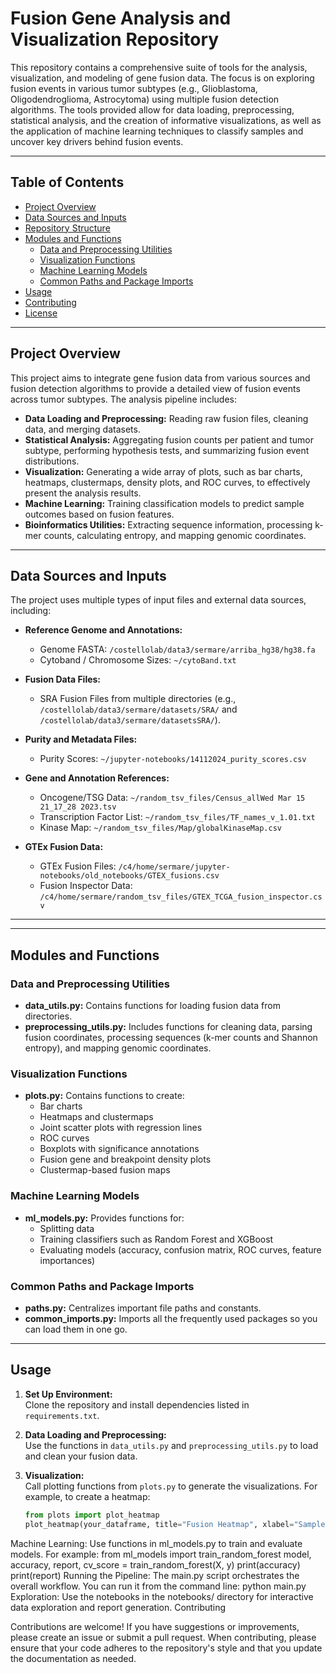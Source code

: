 # Fusion Gene Analysis and Visualization Repository

This repository contains a comprehensive suite of tools for the analysis, visualization, and modeling of gene fusion data. The focus is on exploring fusion events in various tumor subtypes (e.g., Glioblastoma, Oligodendroglioma, Astrocytoma) using multiple fusion detection algorithms. The tools provided allow for data loading, preprocessing, statistical analysis, and the creation of informative visualizations, as well as the application of machine learning techniques to classify samples and uncover key drivers behind fusion events.

---

## Table of Contents

- [Project Overview](#project-overview)
- [Data Sources and Inputs](#data-sources-and-inputs)
- [Repository Structure](#repository-structure)
- [Modules and Functions](#modules-and-functions)
  - [Data and Preprocessing Utilities](#data-and-preprocessing-utilities)
  - [Visualization Functions](#visualization-functions)
  - [Machine Learning Models](#machine-learning-models)
  - [Common Paths and Package Imports](#common-paths-and-package-imports)
- [Usage](#usage)
- [Contributing](#contributing)
- [License](#license)

---

## Project Overview

This project aims to integrate gene fusion data from various sources and fusion detection algorithms to provide a detailed view of fusion events across tumor subtypes. The analysis pipeline includes:

- **Data Loading and Preprocessing:** Reading raw fusion files, cleaning data, and merging datasets.
- **Statistical Analysis:** Aggregating fusion counts per patient and tumor subtype, performing hypothesis tests, and summarizing fusion event distributions.
- **Visualization:** Generating a wide array of plots, such as bar charts, heatmaps, clustermaps, density plots, and ROC curves, to effectively present the analysis results.
- **Machine Learning:** Training classification models to predict sample outcomes based on fusion features.
- **Bioinformatics Utilities:** Extracting sequence information, processing k-mer counts, calculating entropy, and mapping genomic coordinates.

---

## Data Sources and Inputs

The project uses multiple types of input files and external data sources, including:

- **Reference Genome and Annotations:**
  - Genome FASTA: `/costellolab/data3/sermare/arriba_hg38/hg38.fa`
  - Cytoband / Chromosome Sizes: `~/cytoBand.txt`
  
- **Fusion Data Files:**
  - SRA Fusion Files from multiple directories (e.g., `/costellolab/data3/sermare/datasets/SRA/` and `/costellolab/data3/sermare/datasetsSRA/`).
  
- **Purity and Metadata Files:**
  - Purity Scores: `~/jupyter-notebooks/14112024_purity_scores.csv`
  
- **Gene and Annotation References:**
  - Oncogene/TSG Data: `~/random_tsv_files/Census_allWed Mar 15 21_17_28 2023.tsv`
  - Transcription Factor List: `~/random_tsv_files/TF_names_v_1.01.txt`
  - Kinase Map: `~/random_tsv_files/Map/globalKinaseMap.csv`
  
- **GTEx Fusion Data:**
  - GTEx Fusion Files: `/c4/home/sermare/jupyter-notebooks/old_notebooks/GTEX_fusions.csv`
  - Fusion Inspector Data: `/c4/home/sermare/random_tsv_files/GTEX_TCGA_fusion_inspector.csv`

---

---

## Modules and Functions

### Data and Preprocessing Utilities

- **data_utils.py:** Contains functions for loading fusion data from directories.
- **preprocessing_utils.py:** Includes functions for cleaning data, parsing fusion coordinates, processing sequences (k-mer counts and Shannon entropy), and mapping genomic coordinates.

### Visualization Functions

- **plots.py:** Contains functions to create:
  - Bar charts
  - Heatmaps and clustermaps
  - Joint scatter plots with regression lines
  - ROC curves
  - Boxplots with significance annotations
  - Fusion gene and breakpoint density plots
  - Clustermap-based fusion maps

### Machine Learning Models

- **ml_models.py:** Provides functions for:
  - Splitting data
  - Training classifiers such as Random Forest and XGBoost
  - Evaluating models (accuracy, confusion matrix, ROC curves, feature importances)

### Common Paths and Package Imports

- **paths.py:** Centralizes important file paths and constants.
- **common_imports.py:** Imports all the frequently used packages so you can load them in one go.

---

## Usage

1. **Set Up Environment:**  
   Clone the repository and install dependencies listed in `requirements.txt`.

2. **Data Loading and Preprocessing:**  
   Use the functions in `data_utils.py` and `preprocessing_utils.py` to load and clean your fusion data.

3. **Visualization:**  
   Call plotting functions from `plots.py` to generate the visualizations. For example, to create a heatmap:
   ```python
   from plots import plot_heatmap
   plot_heatmap(your_dataframe, title="Fusion Heatmap", xlabel="Samples", ylabel="Fusion Genes")


Machine Learning:
Use functions in ml_models.py to train and evaluate models. For example:
from ml_models import train_random_forest
model, accuracy, report, cv_score = train_random_forest(X, y)
print(accuracy)
print(report)
Running the Pipeline:
The main.py script orchestrates the overall workflow. You can run it from the command line:
python main.py
Exploration:
Use the notebooks in the notebooks/ directory for interactive data exploration and report generation.
Contributing

Contributions are welcome! If you have suggestions or improvements, please create an issue or submit a pull request. When contributing, please ensure that your code adheres to the repository's style and that you update the documentation as needed.
